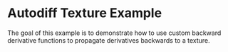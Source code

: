 Autodiff Texture Example
===========================

The goal of this example is to demonstrate how to use custom backward derivative functions to propagate derivatives backwards to a texture.